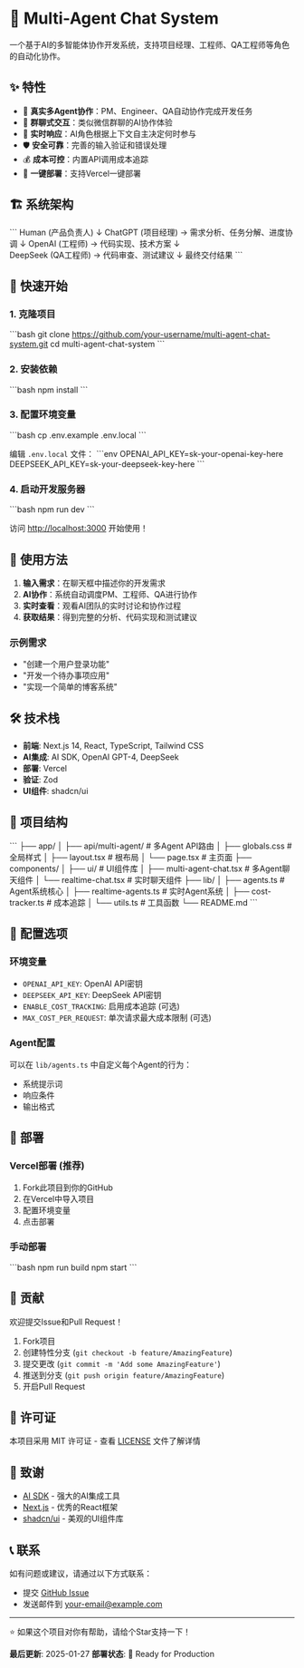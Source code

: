 # 🤖 Multi-Agent Chat System

一个基于AI的多智能体协作开发系统，支持项目经理、工程师、QA工程师等角色的自动化协作。

## ✨ 特性

- 🎯 **真实多Agent协作**：PM、Engineer、QA自动协作完成开发任务
- 💬 **群聊式交互**：类似微信群聊的AI协作体验
- 🔄 **实时响应**：AI角色根据上下文自主决定何时参与
- 🛡️ **安全可靠**：完善的输入验证和错误处理
- 💰 **成本可控**：内置API调用成本追踪
- 🚀 **一键部署**：支持Vercel一键部署

## 🏗️ 系统架构

\`\`\`
Human (产品负责人)
    ↓
ChatGPT (项目经理) → 需求分析、任务分解、进度协调
    ↓
OpenAI (工程师) → 代码实现、技术方案
    ↓  
DeepSeek (QA工程师) → 代码审查、测试建议
    ↓
最终交付结果
\`\`\`

## 🚀 快速开始

### 1. 克隆项目
\`\`\`bash
git clone https://github.com/your-username/multi-agent-chat-system.git
cd multi-agent-chat-system
\`\`\`

### 2. 安装依赖
\`\`\`bash
npm install
\`\`\`

### 3. 配置环境变量
\`\`\`bash
cp .env.example .env.local
\`\`\`

编辑 `.env.local` 文件：
\`\`\`env
OPENAI_API_KEY=sk-your-openai-key-here
DEEPSEEK_API_KEY=sk-your-deepseek-key-here
\`\`\`

### 4. 启动开发服务器
\`\`\`bash
npm run dev
\`\`\`

访问 [http://localhost:3000](http://localhost:3000) 开始使用！

## 📖 使用方法

1. **输入需求**：在聊天框中描述你的开发需求
2. **AI协作**：系统自动调度PM、工程师、QA进行协作
3. **实时查看**：观看AI团队的实时讨论和协作过程
4. **获取结果**：得到完整的分析、代码实现和测试建议

### 示例需求
- "创建一个用户登录功能"
- "开发一个待办事项应用"
- "实现一个简单的博客系统"

## 🛠️ 技术栈

- **前端**: Next.js 14, React, TypeScript, Tailwind CSS
- **AI集成**: AI SDK, OpenAI GPT-4, DeepSeek
- **部署**: Vercel
- **验证**: Zod
- **UI组件**: shadcn/ui

## 📁 项目结构

\`\`\`
├── app/
│   ├── api/multi-agent/          # 多Agent API路由
│   ├── globals.css               # 全局样式
│   ├── layout.tsx               # 根布局
│   └── page.tsx                 # 主页面
├── components/
│   ├── ui/                      # UI组件库
│   ├── multi-agent-chat.tsx     # 多Agent聊天组件
│   └── realtime-chat.tsx        # 实时聊天组件
├── lib/
│   ├── agents.ts                # Agent系统核心
│   ├── realtime-agents.ts       # 实时Agent系统
│   ├── cost-tracker.ts          # 成本追踪
│   └── utils.ts                 # 工具函数
└── README.md
\`\`\`

## 🔧 配置选项

### 环境变量
- `OPENAI_API_KEY`: OpenAI API密钥
- `DEEPSEEK_API_KEY`: DeepSeek API密钥
- `ENABLE_COST_TRACKING`: 启用成本追踪 (可选)
- `MAX_COST_PER_REQUEST`: 单次请求最大成本限制 (可选)

### Agent配置
可以在 `lib/agents.ts` 中自定义每个Agent的行为：
- 系统提示词
- 响应条件
- 输出格式

## 🚀 部署

### Vercel部署 (推荐)
1. Fork此项目到你的GitHub
2. 在Vercel中导入项目
3. 配置环境变量
4. 点击部署

### 手动部署
\`\`\`bash
npm run build
npm start
\`\`\`

## 🤝 贡献

欢迎提交Issue和Pull Request！

1. Fork项目
2. 创建特性分支 (`git checkout -b feature/AmazingFeature`)
3. 提交更改 (`git commit -m 'Add some AmazingFeature'`)
4. 推送到分支 (`git push origin feature/AmazingFeature`)
5. 开启Pull Request

## 📄 许可证

本项目采用 MIT 许可证 - 查看 [LICENSE](LICENSE) 文件了解详情

## 🙏 致谢

- [AI SDK](https://sdk.vercel.ai/) - 强大的AI集成工具
- [Next.js](https://nextjs.org/) - 优秀的React框架
- [shadcn/ui](https://ui.shadcn.com/) - 美观的UI组件库

## 📞 联系

如有问题或建议，请通过以下方式联系：
- 提交 [GitHub Issue](https://github.com/your-username/multi-agent-chat-system/issues)
- 发送邮件到 your-email@example.com

---

⭐ 如果这个项目对你有帮助，请给个Star支持一下！

**最后更新**: 2025-01-27
**部署状态**: 🚀 Ready for Production
